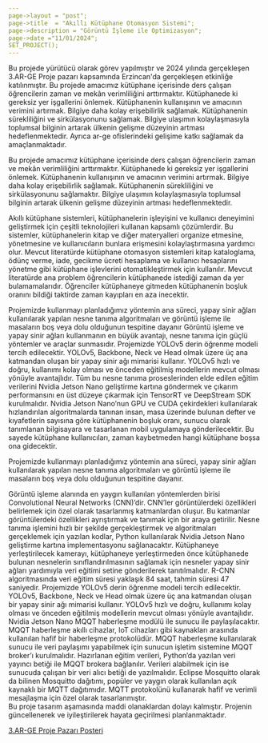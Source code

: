 ```yaml
---
page->layout = "post";
page->title  = "Akıllı Kütüphane Otomasyon Sistemi";
page->description = "Görüntü İşleme ile Optimizasyon";
page->date ="11/01/2024";
SET_PROJECT();
---
```

Bu projede yürütücü olarak görev yapılmıştır ve 2024 yılında gerçekleşen 3.AR-GE Proje pazarı kapsamında Erzincan'da gerçekleşen etkinliğe katılınmıştır.
Bu projede amacımız kütüphane içerisinde ders çalışan öğrencilerin zaman ve mekân verimliliğini arttırmaktır. Kütüphanede ki gereksiz yer işgallerini önlemek. Kütüphanenin kullanışının ve amacının verimini artırmak. Bilgiye daha kolay erişebilirlik sağlamak. Kütüphanenin sürekliliğini ve sirkülasyonunu sağlamak. Bilgiye ulaşımın kolaylaşmasıyla toplumsal bilginin artarak ülkenin gelişme düzeyinin artması hedeflenmektedir. Ayrıca ar-ge ofislerindeki gelişime katkı sağlamak da amaçlanmaktadır.

Bu projede amacımız kütüphane içerisinde ders çalışan öğrencilerin zaman ve mekân verimliliğini arttırmaktır. Kütüphanede ki gereksiz yer işgallerini önlemek. Kütüphanenin kullanışının ve amacının verimini artırmak. Bilgiye daha kolay erişebilirlik sağlamak. Kütüphanenin sürekliliğini ve sirkülasyonunu sağlamaktır. Bilgiye ulaşımın kolaylaşmasıyla toplumsal bilginin artarak ülkenin gelişme düzeyinin artması hedeflenmektedir.

Akıllı kütüphane sistemleri, kütüphanelerin işleyişini ve kullanıcı deneyimini geliştirmek için çeşitli teknolojileri kullanan kapsamlı çözümlerdir. Bu sistemler, kütüphanelerin kitap ve diğer materyalleri organize etmesine, yönetmesine ve kullanıcıların bunlara erişmesini kolaylaştırmasına yardımcı olur. Mevcut literatürde kütüphane otomasyon sistemleri kitap kataloglama, ödünç verme, iade, gecikme ücreti hesaplama ve kullanıcı hesaplarını yönetme gibi kütüphane işlevlerini otomatikleştirmek için kullanılır. Mevcut literatürde ana problem öğrencilerin kütüphanede istediği zaman da yer bulamamalarıdır. Öğrenciler kütüphaneye gitmeden kütüphanenin boşluk oranını bildiği taktirde zaman kayıpları en aza inecektir.

Projemizde kullanmayı planladığımız yöntemin ana süreci, yapay sinir ağları kullanılarak yapılan nesne tanıma algoritmaları ve görüntü işleme ile masaların boş veya dolu olduğunun tespitine dayanır Görüntü işleme ve yapay sinir ağları kullanmanın en büyük avantajı, nesne tanıma için güçlü yöntemler ve araçlar sunmasıdır. Projemizde YOLOv5 derin öğrenme modeli tercih edilecektir. YOLOv5, Backbone, Neck ve Head olmak üzere üç ana katmandan oluşan bir yapay sinir ağı mimarisi kullanır. YOLOv5 hızlı ve doğru, kullanımı kolay olması ve önceden eğitilmiş modellerin mevcut olması yönüyle avantajlıdır. Tüm bu nesne tanıma proseslerinden elde edilen eğitim verilerini Nvidia Jetson Nano geliştirme kartına göndermek ve çıkarım performansını en üst düzeye çıkarmak için TensorRT ve DeepStream SDK kurulmalıdır. Nvidia Jetson Nano’nun GPU ve CUDA çekirdekleri kullanılarak hızlandırılan algoritmalarda tanınan insan, masa üzerinde bulunan defter ve kıyafetlerin sayısına göre kütüphanenin boşluk oranı, sunucu olarak tanımlanan bilgisayara ve tasarlanan mobil uygulamaya gönderilecektir. Bu sayede kütüphane kullanıcıları, zaman kaybetmeden hangi kütüphane boşsa ona gidecektir.

Projemizde kullanmayı planladığımız yöntemin ana süreci, yapay sinir ağları kullanılarak yapılan nesne tanıma algoritmaları ve görüntü işleme ile masaların boş veya dolu olduğunun tespitine dayanır.

Görüntü işleme alanında en yaygın kullanılan yöntemlerden birisi Convolutional Neural Networks (CNN)’dir. CNN’ler görüntülerdeki özellikleri belirlemek için özel olarak tasarlanmış katmanlardan oluşur. Bu katmanlar görüntülerdeki özellikleri ayrıştırmak ve tanımak için bir araya getirilir. Nesne tanıma işlemini hızlı bir şekilde gerçekleştirmek ve algoritmaları gerçeklemek için yazılan kodlar, Python kullanılarak Nvidia Jetson Nano geliştirme kartına implementasyonu sağlanacaktır.  Kütüphaneye yerleştirilecek kamerayı, kütüphaneye yerleştirmeden önce kütüphanede bulunan nesnelerin sınıflandırılmasının sağlamak için nesneler yapay sinir ağları yardımıyla veri eğitimi setine gönderilerek tanıtılmalıdır. R-CNN algoritmasında veri eğitim süresi yaklaşık 84 saat, tahmin süresi 47 saniyedir.  Projemizde YOLOv5 derin öğrenme modeli tercih edilecektir. YOLOv5, Backbone, Neck ve Head olmak üzere üç ana katmandan oluşan bir yapay sinir ağı mimarisi kullanır. YOLOv5 hızlı ve doğru, kullanımı kolay olması ve önceden eğitilmiş modellerin mevcut olması yönüyle avantajlıdır. Nvidia Jetson Nano MQQT haberleşme modülü ile sunucu ile paylaşılacaktır. MQQT haberleşme akıllı cihazlar, IoT cihazları gibi kaynakları arasında kullanılan hafif bir haberleşme protokolüdür. MQQT haberleşme kullanılarak sunucu ile veri paylaşımı yapabilmek için sunucun işletim sistemine MQQT broker’ı kurulmalıdır. Hazırlanan eğitim verileri, Python’da yazılan veri yayıncı betiği ile MQQT brokera bağlanılır. Verileri alabilmek için ise sunucuda çalışan bir veri alıcı betiği de yazılmalıdır. Eclipse Mosquitto olarak da bilinen Mosquitto dağıtımı, popüler ve yaygın olarak kullanılan açık kaynaklı bir MQTT dağıtımıdır. MQTT protokolünü kullanarak hafif ve verimli mesajlaşma için özel olarak tasarlanmıştır.  
Bu proje tasarım aşamasında maddi olanaklardan dolayı kalmıştır. Projenin güncellenerek ve iyileştirilerek hayata geçirilmesi planlanmaktadır.

<a href="3.AR-GE PROJE PAZARI .pdf" target="_blank">3.AR-GE Proje Pazarı Posteri</a>

